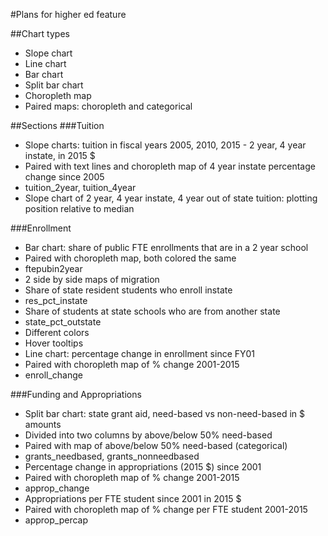 #Plans for higher ed feature

##Chart types
* Slope chart
* Line chart
* Bar chart
* Split bar chart
* Choropleth map
* Paired maps: choropleth and categorical

##Sections
###Tuition
* Slope charts: tuition in fiscal years 2005, 2010, 2015 - 2 year, 4 year instate, in 2015 $
 * Paired with text lines and choropleth map of 4 year instate percentage change since 2005
 * tuition_2year, tuition_4year
* Slope chart of 2 year, 4 year instate, 4 year out of state tuition: plotting position relative to median

###Enrollment
* Bar chart: share of public FTE enrollments that are in a 2 year school
 * Paired with choropleth map, both colored the same
 * ftepubin2year
* 2 side by side maps of migration
 * Share of state resident students who enroll instate
  * res_pct_instate
 * Share of students at state schools who are from another state
  * state_pct_outstate
 * Different colors
 * Hover tooltips
* Line chart: percentage change in enrollment since FY01
 * Paired with choropleth map of % change 2001-2015
 * enroll_change
 
###Funding and Appropriations
* Split bar chart: state grant aid, need-based vs non-need-based in $ amounts
 * Divided into two columns by above/below 50% need-based
 * Paired with map of above/below 50% need-based (categorical)
 * grants_needbased, grants_nonneedbased
* Percentage change in appropriations (2015 $) since 2001
 * Paired with choropleth map of % change 2001-2015
 * approp_change
* Appropriations per FTE student since 2001 in 2015 $
 * Paired with choropleth map of % change per FTE student 2001-2015
 * approp_percap
